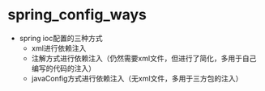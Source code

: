 # spring_config_ways
- spring ioc配置的三种方式  
  - xml进行依赖注入
  - 注解方式进行依赖注入（仍然需要xml文件，但进行了简化，多用于自己编写的代码的注入）
  - javaConfig方式进行依赖注入（无xml文件，多用于三方包的注入）
